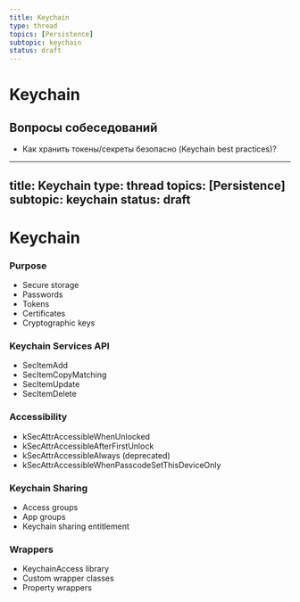 ```yaml
---
title: Keychain
type: thread
topics: [Persistence]
subtopic: keychain
status: draft
---
```


# Keychain

## Вопросы собеседований
 - Как хранить токены/секреты безопасно (Keychain best practices)?

---
title: Keychain
type: thread
topics: [Persistence]
subtopic: keychain
status: draft
---

# Keychain


### Purpose
- Secure storage
- Passwords
- Tokens
- Certificates
- Cryptographic keys

### Keychain Services API
- SecItemAdd
- SecItemCopyMatching
- SecItemUpdate
- SecItemDelete

### Accessibility
- kSecAttrAccessibleWhenUnlocked
- kSecAttrAccessibleAfterFirstUnlock
- kSecAttrAccessibleAlways (deprecated)
- kSecAttrAccessibleWhenPasscodeSetThisDeviceOnly

### Keychain Sharing
- Access groups
- App groups
- Keychain sharing entitlement

### Wrappers
- KeychainAccess library
- Custom wrapper classes
- Property wrappers

